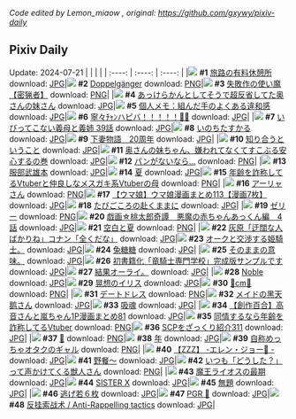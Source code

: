 *Code edited by Lemon_miaow , original: https://github.com/gxywy/pixiv-daily*
## Pixiv Daily 
Update: 2024-07-21
|      |      |      |
| :----: | :----: | :----: |
|![](https://pximg.lemonmiaow.xyz/c/240x480/img-master/img/2024/07/19/07/30/01/120658373_p0_master1200.jpg) **#1** [旅路の有料休憩所](https://www.pixiv.net/artworks/120658373) download: [JPG](https://pximg.lemonmiaow.xyz/img-original/img/2024/07/19/07/30/01/120658373_p0.jpg)|![](https://pximg.lemonmiaow.xyz/c/240x480/img-master/img/2024/07/20/00/56/03/120680672_p0_master1200.jpg) **#2** [Doppelgänger](https://www.pixiv.net/artworks/120680672) download: [PNG](https://pximg.lemonmiaow.xyz/img-original/img/2024/07/20/00/56/03/120680672_p0.png)|![](https://pximg.lemonmiaow.xyz/c/240x480/img-master/img/2024/07/20/10/52/20/120688999_p0_master1200.jpg) **#3** [失敗作の使い魔【密猟者】](https://www.pixiv.net/artworks/120688999) download: [PNG](https://pximg.lemonmiaow.xyz/img-original/img/2024/07/20/10/52/20/120688999_p0.png)|
|![](https://pximg.lemonmiaow.xyz/c/240x480/img-master/img/2024/07/19/00/06/11/120651804_p0_master1200.jpg) **#4** [あっけらかんとしてそうで超反省してた奥さんの妹さん](https://www.pixiv.net/artworks/120651804) download: [JPG](https://pximg.lemonmiaow.xyz/img-original/img/2024/07/19/00/06/11/120651804_p0.jpg)|![](https://pximg.lemonmiaow.xyz/c/240x480/img-master/img/2024/07/20/06/00/11/120684873_p0_master1200.jpg) **#5** [個人メモ：組んだ手のよくある違和感](https://www.pixiv.net/artworks/120684873) download: [JPG](https://pximg.lemonmiaow.xyz/img-original/img/2024/07/20/06/00/11/120684873_p0.jpg)|![](https://pximg.lemonmiaow.xyz/c/240x480/img-master/img/2024/07/20/00/00/01/120678469_p0_master1200.jpg) **#6** [寧々ﾁｬﾝハピバ！！！！！🎂🎉](https://www.pixiv.net/artworks/120678469) download: [JPG](https://pximg.lemonmiaow.xyz/img-original/img/2024/07/20/00/00/01/120678469_p0.jpg)|
|![](https://pximg.lemonmiaow.xyz/c/240x480/img-master/img/2024/07/20/00/05/59/120679121_p0_master1200.jpg) **#7** [いびってこない義母と義姉  39話](https://www.pixiv.net/artworks/120679121) download: [JPG](https://pximg.lemonmiaow.xyz/img-original/img/2024/07/20/00/05/59/120679121_p0.jpg)|![](https://pximg.lemonmiaow.xyz/c/240x480/img-master/img/2024/07/20/00/00/30/120678617_p0_master1200.jpg) **#8** [いのちたすかる](https://www.pixiv.net/artworks/120678617) download: [JPG](https://pximg.lemonmiaow.xyz/img-original/img/2024/07/20/00/00/30/120678617_p0.jpg)|![](https://pximg.lemonmiaow.xyz/c/240x480/img-master/img/2024/07/19/07/31/47/120658411_p0_master1200.jpg) **#9** [下妻物語　20周年](https://www.pixiv.net/artworks/120658411) download: [JPG](https://pximg.lemonmiaow.xyz/img-original/img/2024/07/19/07/31/47/120658411_p0.jpg)|
|![](https://pximg.lemonmiaow.xyz/c/240x480/img-master/img/2024/07/20/19/44/29/120700490_p0_master1200.jpg) **#10** [知り合うということ](https://www.pixiv.net/artworks/120700490) download: [JPG](https://pximg.lemonmiaow.xyz/img-original/img/2024/07/20/19/44/29/120700490_p0.jpg)|![](https://pximg.lemonmiaow.xyz/c/240x480/img-master/img/2024/07/19/20/07/08/120671220_p0_master1200.jpg) **#11** [奥さんの妹ちゃん、嫌われてなくてすこぶる安心するの巻](https://www.pixiv.net/artworks/120671220) download: [JPG](https://pximg.lemonmiaow.xyz/img-original/img/2024/07/19/20/07/08/120671220_p0.jpg)|![](https://pximg.lemonmiaow.xyz/c/240x480/img-master/img/2024/07/19/18/00/15/120667845_p0_master1200.jpg) **#12** [パンがないなら...](https://www.pixiv.net/artworks/120667845) download: [PNG](https://pximg.lemonmiaow.xyz/img-original/img/2024/07/19/18/00/15/120667845_p0.png)|
|![](https://pximg.lemonmiaow.xyz/c/240x480/img-master/img/2024/07/20/00/01/04/120678737_p0_master1200.jpg) **#13** [服部武雄本](https://www.pixiv.net/artworks/120678737) download: [JPG](https://pximg.lemonmiaow.xyz/img-original/img/2024/07/20/00/01/04/120678737_p0.jpg)|![](https://pximg.lemonmiaow.xyz/c/240x480/img-master/img/2024/07/19/00/00/08/120651334_p0_master1200.jpg) **#14** [夏](https://www.pixiv.net/artworks/120651334) download: [JPG](https://pximg.lemonmiaow.xyz/img-original/img/2024/07/19/00/00/08/120651334_p0.jpg)|![](https://pximg.lemonmiaow.xyz/c/240x480/img-master/img/2024/07/19/21/08/16/120673010_p0_master1200.jpg) **#15** [年齢を詐称してるVtuberと仲良しなメスガキ系Vtuberの母](https://www.pixiv.net/artworks/120673010) download: [PNG](https://pximg.lemonmiaow.xyz/img-original/img/2024/07/19/21/08/16/120673010_p0.png)|
|![](https://pximg.lemonmiaow.xyz/c/240x480/img-master/img/2024/07/19/00/02/41/120651659_p0_master1200.jpg) **#16** [アーリャさん](https://www.pixiv.net/artworks/120651659) download: [PNG](https://pximg.lemonmiaow.xyz/img-original/img/2024/07/19/00/02/41/120651659_p0.png)|![](https://pximg.lemonmiaow.xyz/c/240x480/img-master/img/2024/07/19/00/43/58/120652920_p0_master1200.jpg) **#17** [【ウマ娘】ウマ娘漫画まとめ113【漫画7枚】](https://www.pixiv.net/artworks/120652920) download: [JPG](https://pximg.lemonmiaow.xyz/img-original/img/2024/07/19/00/43/58/120652920_p0.jpg)|![](https://pximg.lemonmiaow.xyz/c/240x480/img-master/img/2024/07/19/18/55/08/120669227_p0_master1200.jpg) **#18** [たびごころの赴くままに](https://www.pixiv.net/artworks/120669227) download: [JPG](https://pximg.lemonmiaow.xyz/img-original/img/2024/07/19/18/55/08/120669227_p0.jpg)|
|![](https://pximg.lemonmiaow.xyz/c/240x480/img-master/img/2024/07/19/20/30/03/120671825_p0_master1200.jpg) **#19** [ゼリー](https://www.pixiv.net/artworks/120671825) download: [PNG](https://pximg.lemonmiaow.xyz/img-original/img/2024/07/19/20/30/03/120671825_p0.png)|![](https://pximg.lemonmiaow.xyz/c/240x480/img-master/img/2024/07/20/00/35/51/120680106_p0_master1200.jpg) **#20** [戯画☆桃太郎奇譚　悪魔の赤ちゃんあっくん編　4話](https://www.pixiv.net/artworks/120680106) download: [JPG](https://pximg.lemonmiaow.xyz/img-original/img/2024/07/20/00/35/51/120680106_p0.jpg)|![](https://pximg.lemonmiaow.xyz/c/240x480/img-master/img/2024/07/19/19/30/12/120670172_p0_master1200.jpg) **#21** [空白と夏](https://www.pixiv.net/artworks/120670172) download: [PNG](https://pximg.lemonmiaow.xyz/img-original/img/2024/07/19/19/30/12/120670172_p0.png)|
|![](https://pximg.lemonmiaow.xyz/c/240x480/img-master/img/2024/07/19/17/45/31/120667514_p0_master1200.jpg) **#22** [灰原「迂闊な人ばかりね」コナン「全くだな」](https://www.pixiv.net/artworks/120667514) download: [JPG](https://pximg.lemonmiaow.xyz/img-original/img/2024/07/19/17/45/31/120667514_p0.jpg)|![](https://pximg.lemonmiaow.xyz/c/240x480/img-master/img/2024/07/20/00/42/20/120680287_p0_master1200.jpg) **#23** [オークと交渉する姫騎士。](https://www.pixiv.net/artworks/120680287) download: [JPG](https://pximg.lemonmiaow.xyz/img-original/img/2024/07/20/00/42/20/120680287_p0.jpg)|![](https://pximg.lemonmiaow.xyz/c/240x480/img-master/img/2024/07/19/18/03/10/120668043_p0_master1200.jpg) **#24** [兔糖糖](https://www.pixiv.net/artworks/120668043) download: [JPG](https://pximg.lemonmiaow.xyz/img-original/img/2024/07/19/18/03/10/120668043_p0.jpg)|
|![](https://pximg.lemonmiaow.xyz/c/240x480/img-master/img/2024/07/20/20/12/10/120701300_p0_master1200.jpg) **#25** [そのままの意味。](https://www.pixiv.net/artworks/120701300) download: [JPG](https://pximg.lemonmiaow.xyz/img-original/img/2024/07/20/20/12/10/120701300_p0.jpg)|![](https://pximg.lemonmiaow.xyz/c/240x480/img-master/img/2024/07/19/13/27/26/120663074_p0_master1200.jpg) **#26** [初書籍化「竜騎士専門学校」完成版サンプルです](https://www.pixiv.net/artworks/120663074) download: [JPG](https://pximg.lemonmiaow.xyz/img-original/img/2024/07/19/13/27/26/120663074_p0.jpg)|![](https://pximg.lemonmiaow.xyz/c/240x480/img-master/img/2024/07/20/15/18/22/120694176_p0_master1200.jpg) **#27** [結果オーライ。](https://www.pixiv.net/artworks/120694176) download: [JPG](https://pximg.lemonmiaow.xyz/img-original/img/2024/07/20/15/18/22/120694176_p0.jpg)|
|![](https://pximg.lemonmiaow.xyz/c/240x480/img-master/img/2024/07/19/00/00/03/120651309_p0_master1200.jpg) **#28** [Noble](https://www.pixiv.net/artworks/120651309) download: [JPG](https://pximg.lemonmiaow.xyz/img-original/img/2024/07/19/00/00/03/120651309_p0.jpg)|![](https://pximg.lemonmiaow.xyz/c/240x480/img-master/img/2024/07/19/00/00/31/120651448_p0_master1200.jpg) **#29** [晃想のイリス](https://www.pixiv.net/artworks/120651448) download: [JPG](https://pximg.lemonmiaow.xyz/img-original/img/2024/07/19/00/00/31/120651448_p0.jpg)|![](https://pximg.lemonmiaow.xyz/c/240x480/img-master/img/2024/07/19/21/34/10/120673766_p0_master1200.jpg) **#30** [🔹cm🔹](https://www.pixiv.net/artworks/120673766) download: [PNG](https://pximg.lemonmiaow.xyz/img-original/img/2024/07/19/21/34/10/120673766_p0.png)|
|![](https://pximg.lemonmiaow.xyz/c/240x480/img-master/img/2024/07/20/15/04/58/120693925_p0_master1200.jpg) **#31** [デートドレス](https://www.pixiv.net/artworks/120693925) download: [PNG](https://pximg.lemonmiaow.xyz/img-original/img/2024/07/20/15/04/58/120693925_p0.png)|![](https://pximg.lemonmiaow.xyz/c/240x480/img-master/img/2024/07/19/18/00/09/120667816_p0_master1200.jpg) **#32** [メイドの黑天鹅さん](https://www.pixiv.net/artworks/120667816) download: [JPG](https://pximg.lemonmiaow.xyz/img-original/img/2024/07/19/18/00/09/120667816_p0.jpg)|![](https://pximg.lemonmiaow.xyz/c/240x480/img-master/img/2024/07/19/07/04/25/120658081_p0_master1200.jpg) **#33** [吸魂](https://www.pixiv.net/artworks/120658081) download: [JPG](https://pximg.lemonmiaow.xyz/img-original/img/2024/07/19/07/04/25/120658081_p0.jpg)|
|![](https://pximg.lemonmiaow.xyz/c/240x480/img-master/img/2024/07/20/00/02/11/120678858_p0_master1200.jpg) **#34** [【創作百合】高音さんと嵐ちゃん1P漫画まとめ81](https://www.pixiv.net/artworks/120678858) download: [JPG](https://pximg.lemonmiaow.xyz/img-original/img/2024/07/20/00/02/11/120678858_p0.jpg)|![](https://pximg.lemonmiaow.xyz/c/240x480/img-master/img/2024/07/20/20/56/52/120702768_p0_master1200.jpg) **#35** [同情するなら年齢を詐称してるVtuber](https://www.pixiv.net/artworks/120702768) download: [PNG](https://pximg.lemonmiaow.xyz/img-original/img/2024/07/20/20/56/52/120702768_p0.png)|![](https://pximg.lemonmiaow.xyz/c/240x480/img-master/img/2024/07/20/21/00/32/120702967_p0_master1200.jpg) **#36** [SCPをざっくり紹介311](https://www.pixiv.net/artworks/120702967) download: [JPG](https://pximg.lemonmiaow.xyz/img-original/img/2024/07/20/21/00/32/120702967_p0.jpg)|
|![](https://pximg.lemonmiaow.xyz/c/240x480/img-master/img/2024/07/19/00/02/16/120651634_p0_master1200.jpg) **#37** [🤍](https://www.pixiv.net/artworks/120651634) download: [PNG](https://pximg.lemonmiaow.xyz/img-original/img/2024/07/19/00/02/16/120651634_p0.png)|![](https://pximg.lemonmiaow.xyz/c/240x480/img-master/img/2024/07/19/18/00/10/120667820_p0_master1200.jpg) **#38** [年](https://www.pixiv.net/artworks/120667820) download: [JPG](https://pximg.lemonmiaow.xyz/img-original/img/2024/07/19/18/00/10/120667820_p0.jpg)|![](https://pximg.lemonmiaow.xyz/c/240x480/img-master/img/2024/07/20/19/17/18/120699801_p0_master1200.jpg) **#39** [自称めっちゃオタクのギャル](https://www.pixiv.net/artworks/120699801) download: [PNG](https://pximg.lemonmiaow.xyz/img-original/img/2024/07/20/19/17/18/120699801_p0.png)|
|![](https://pximg.lemonmiaow.xyz/c/240x480/img-master/img/2024/07/19/17/30/04/120667198_p0_master1200.jpg) **#40** [【ZZZ】 -エレン・ジョー🦈 -](https://www.pixiv.net/artworks/120667198) download: [JPG](https://pximg.lemonmiaow.xyz/img-original/img/2024/07/19/17/30/04/120667198_p0.jpg)|![](https://pximg.lemonmiaow.xyz/c/240x480/img-master/img/2024/07/19/14/27/00/120664009_p0_master1200.jpg) **#41** [野餐～](https://www.pixiv.net/artworks/120664009) download: [JPG](https://pximg.lemonmiaow.xyz/img-original/img/2024/07/19/14/27/00/120664009_p0.jpg)|![](https://pximg.lemonmiaow.xyz/c/240x480/img-master/img/2024/07/20/17/25/45/120696887_p0_master1200.jpg) **#42** [いつも「どうした？」って声かけてくる獣人さん](https://www.pixiv.net/artworks/120696887) download: [PNG](https://pximg.lemonmiaow.xyz/img-original/img/2024/07/20/17/25/45/120696887_p0.png)|
|![](https://pximg.lemonmiaow.xyz/c/240x480/img-master/img/2024/07/20/00/14/31/120679422_p0_master1200.jpg) **#43** [魔王ライオスの最期](https://www.pixiv.net/artworks/120679422) download: [JPG](https://pximg.lemonmiaow.xyz/img-original/img/2024/07/20/00/14/31/120679422_p0.jpg)|![](https://pximg.lemonmiaow.xyz/c/240x480/img-master/img/2024/07/19/15/25/14/120664908_p0_master1200.jpg) **#44** [SISTER X](https://www.pixiv.net/artworks/120664908) download: [JPG](https://pximg.lemonmiaow.xyz/img-original/img/2024/07/19/15/25/14/120664908_p0.jpg)|![](https://pximg.lemonmiaow.xyz/c/240x480/img-master/img/2024/07/20/02/43/51/120682712_p0_master1200.jpg) **#45** [無題](https://www.pixiv.net/artworks/120682712) download: [JPG](https://pximg.lemonmiaow.xyz/img-original/img/2024/07/20/02/43/51/120682712_p0.jpg)|
|![](https://pximg.lemonmiaow.xyz/c/240x480/img-master/img/2024/07/20/20/05/42/120701195_p0_master1200.jpg) **#46** [逃げ若６枚](https://www.pixiv.net/artworks/120701195) download: [JPG](https://pximg.lemonmiaow.xyz/img-original/img/2024/07/20/20/05/42/120701195_p0.jpg)|![](https://pximg.lemonmiaow.xyz/c/240x480/img-master/img/2024/07/19/00/02/11/120651626_p0_master1200.jpg) **#47** [PGR 🍰](https://www.pixiv.net/artworks/120651626) download: [JPG](https://pximg.lemonmiaow.xyz/img-original/img/2024/07/19/00/02/11/120651626_p0.jpg)|![](https://pximg.lemonmiaow.xyz/c/240x480/img-master/img/2024/07/19/07/30/12/120658390_p0_master1200.jpg) **#48** [反挂索战术 / Anti-Rappelling tactics](https://www.pixiv.net/artworks/120658390) download: [JPG](https://pximg.lemonmiaow.xyz/img-original/img/2024/07/19/07/30/12/120658390_p0.jpg)|
